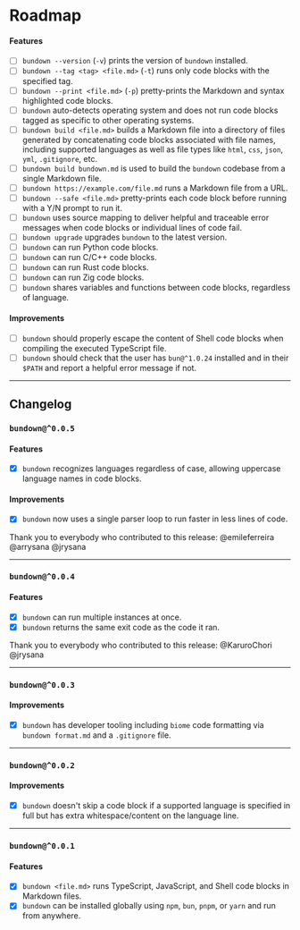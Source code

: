 # Roadmap

#### Features

- [ ] `bundown --version` (`-v`) prints the version of `bundown` installed.
- [ ] `bundown --tag <tag> <file.md>` (`-t`) runs only code blocks with the specified tag.
- [ ] `bundown --print <file.md>` (`-p`) pretty-prints the Markdown and syntax highlighted code blocks.
- [ ] `bundown` auto-detects operating system and does not run code blocks tagged as specific to other operating systems.
- [ ] `bundown build <file.md>` builds a Markdown file into a directory of files generated by concatenating code blocks associated with file names, including supported languages as well as file types like `html`, `css`, `json`, `yml`, `.gitignore`, etc.
- [ ] `bundown build bundown.md` is used to build the `bundown` codebase from a single Markdown file.
- [ ] `bundown https://example.com/file.md` runs a Markdown file from a URL.
- [ ] `bundown --safe <file.md>` pretty-prints each code block before running with a Y/N prompt to run it.
- [ ] `bundown` uses source mapping to deliver helpful and traceable error messages when code blocks or individual lines of code fail.
- [ ] `bundown upgrade` upgrades `bundown` to the latest version.
- [ ] `bundown` can run Python code blocks.
- [ ] `bundown` can run C/C++ code blocks.
- [ ] `bundown` can run Rust code blocks.
- [ ] `bundown` can run Zig code blocks.
- [ ] `bundown` shares variables and functions between code blocks, regardless of language.

#### Improvements

- [ ] `bundown` should properly escape the content of Shell code blocks when compiling the executed TypeScript file.
- [ ] `bundown` should check that the user has `bun@^1.0.24` installed and in their `$PATH` and report a helpful error message if not.

---

## Changelog

### `bundown@^0.0.5`

#### Features

- [x] `bundown` recognizes languages regardless of case, allowing uppercase language names in code blocks.

#### Improvements

- [x] `bundown` now uses a single parser loop to run faster in less lines of code.

Thank you to everybody who contributed to this release: @emileferreira @arrysana @jrysana

---

### `bundown@^0.0.4`

#### Features

- [x] `bundown` can run multiple instances at once.
- [x] `bundown` returns the same exit code as the code it ran.

Thank you to everybody who contributed to this release: @KaruroChori @jrysana

---

### `bundown@^0.0.3`

#### Improvements

- [x] `bundown` has developer tooling including `biome` code formatting via `bundown format.md` and a `.gitignore` file.

---

### `bundown@^0.0.2`

#### Improvements

- [x] `bundown` doesn't skip a code block if a supported language is specified in full but has extra whitespace/content on the language line.

---

### `bundown@^0.0.1`

#### Features

- [x] `bundown <file.md>` runs TypeScript, JavaScript, and Shell code blocks in Markdown files.
- [x] `bundown` can be installed globally using `npm`, `bun`, `pnpm`, or `yarn` and run from anywhere.
